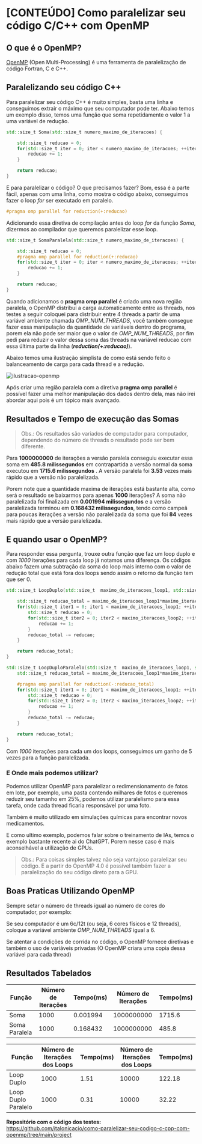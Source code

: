 # [CONTEÚDO] Como paralelizar seu código C/C++ com OpenMP

## O que é o OpenMP?

[OpenMP](https://www.openmp.org) (Open Multi-Processing) é uma ferramenta de paralelização de código Fortran, C e C++. 

## Paralelizando seu código C++

Para paralelizar seu código C++ é muito simples, basta uma linha e conseguimos extrair o máximo que seu computador pode ter. Abaixo temos um exemplo disso, temos uma função que soma repetidamente o valor 1 a uma variável de redução.

```C++
std::size_t Soma(std::size_t numero_maximo_de_iteracoes) {

    std::size_t reducao = 0;
    for(std::size_t iter = 0; iter < numero_maximo_de_iteracoes; ++iter) {
        reducao += 1;
    }

    return reducao;
}
```
E para paralelizar o código? O que precisamos fazer? Bom, essa é a parte fácil, apenas com uma linha, como mostra o código abaixo, conseguimos fazer o loop *for* ser executado em paralelo. 

```C++
#pragma omp parallel for reduction(+:reducao)
```

Adicionando essa diretiva de compilação antes do loop *for* da função *Soma*, dizermos ao compilador que queremos paralelizar esse loop.

```C++
std::size_t SomaParalela(std::size_t numero_maximo_de_iteracoes) {

    std::size_t reducao = 0;
    #pragma omp parallel for reduction(+:reducao)
    for(std::size_t iter = 0; iter < numero_maximo_de_iteracoes; ++iter) {
        reducao += 1;
    }

    return reducao;
}
```

Quando adicionamos o **pragma omp parallel** é criado uma nova região paralela, o OpenMP distribui a carga automaticamente entre as threads, nos testes a seguir coloquei para distribuir entre 4 threads a partir de uma variável ambiente chamada *OMP_NUM_THREADS*, você também consegue fazer essa manipulação da quantidade de variáveis dentro do programa, porem ela não pode ser maior que o valor de *OMP_NUM_THREADS*, por fim pedi para reduzir o valor dessa soma das threads na variável reducao com essa última parte da linha (***reduction(+:reducao)***).


Abaixo temos uma ilustração simplista de como está sendo feito o balanceamento de carga para cada thread e a redução.

![ilustracao-openmp](https://drive.google.com/uc?export=view&id=1JoGj3qPmsaWJ2lsxSjNgCwYWDCiSOVh5)

Após criar uma região paralela com a diretiva **pragma omp parallel** é possível fazer uma melhor manipulação dos dados dentro dela, mas não irei abordar aqui pois é um tópico mais avançado.

## Resultados e Tempo de execução das Somas

> Obs.: Os resultados são variados de computador para computador, dependendo do número de threads o resultado pode ser bem diferente. 

Para **1000000000** de iterações a versão paralela conseguiu executar essa soma em **485.8 milissegundos** em contrapartida a versão normal da soma executou em **1715.6 milissegundos** . A versão paralela foi **3.53** vezes mais rápido que a versão não paralelizada.

Porem note que a quantidade maxima de iterações está bastante alta, como será o resultado se baixarmos para apenas **1000** iterações? A soma não paralelizada foi finalizada em **0.001994 milissegundos** e a versão paralelizada terminou em **0.168432 milissegundos**, tendo como campeã para poucas iterações a versão não paralelizada da soma que foi **84** vezes mais rápido que a versão paralelizada. 


## E quando usar o OpenMP?


Para responder essa pergunta, trouxe outra função que faz um loop duplo e com *1000* iterações para cada loop já notamos uma diferença. Os códigos abaixo fazem uma subtração da soma do loop mais interno com o valor de redução total que está fora dos loops sendo assim o retorno da função tem que ser 0.

```C++
std::size_t LoopDuplo(std::size_t  maximo_de_iteracoes_loop1, std::size_t maximo_iteracoes_loop2) {

    std::size_t reducao_total = maximo_de_iteracoes_loop1*maximo_iteracoes_loop2;
    for(std::size_t iter1 = 0; iter1 < maximo_de_iteracoes_loop1; ++iter1) {
        std::size_t reducao = 0;
        for(std::size_t iter2 = 0; iter2 < maximo_iteracoes_loop2; ++iter2) {
            reducao += 1;
        }
        reducao_total -= reducao;
    }

    return reducao_total;
}
```

```C++
std::size_t LoopDuploParalelo(std::size_t  maximo_de_iteracoes_loop1, std::size_t maximo_iteracoes_loop2) {
    std::size_t reducao_total = maximo_de_iteracoes_loop1*maximo_iteracoes_loop2;

    #pragma omp parallel for reduction(-:reducao_total)
    for(std::size_t iter1 = 0; iter1 < maximo_de_iteracoes_loop1; ++iter1) {
        std::size_t reducao = 0;
        for(std::size_t iter2 = 0; iter2 < maximo_iteracoes_loop2; ++iter2) {
            reducao += 1;
        }
        reducao_total -= reducao;
    }

    return reducao_total;
}
```

Com *1000* iterações para cada um dos loops, conseguimos um ganho de 5 vezes para a função paralelizada. 

### E Onde mais podemos utilizar?

Podemos utilizar OpenMP para paralelizar o redimensionamento de fotos em lote, por exemplo, uma pasta contendo milhares de fotos e queremos reduzir seu tamanho em 25%, podemos utilizar paralelismo para essa tarefa, onde cada thread ficaria responsável por uma foto.

Também é muito utilizado em simulações químicas para encontrar novos medicamentos.

E como ultimo exemplo, podemos falar sobre o treinamento de IAs, temos o exemplo bastante recente ai do ChatGPT. Porem nesse caso é mais aconselhável a utilização de GPUs.

> Obs.: Para coisas simples talvez não seja vantajoso paralelizar seu código. E a partir do OpenMP 4.0 é possível também fazer a paralelização do seu código direto para a GPU.

## Boas Praticas Utilizando OpenMP

Sempre setar o número de threads igual ao número de cores do computador, por exemplo:

Se seu computador é um 6c/12t (ou seja, 6 cores físicos e 12 threads), coloque a variável ambiente *OMP_NUM_THREADS* igual a 6.

Se atentar a condições de corrida no código, o OpenMP fornece diretivas e também o uso de variáveis privadas (O OpenMP criara uma copia dessa variável para cada thread)

## Resultados Tabelados

| Função | Número de Iterações | Tempo(ms) | Número de Iterações | Tempo(ms) |
| --- | --- | --- | --- | --- |
| Soma | 1000 | 0.001994 |  1000000000 | 1715.6 |
| Soma Paralela | 1000 | 0.168432 | 1000000000 | 485.8 |



| Função | Número de Iterações dos Loops | Tempo(ms) | Número de Iterações dos Loops | Tempo(ms) |
| --- | --- | --- | --- | --- |
| Loop Duplo | 1000 | 1.51 |  10000 | 122.18 |
| Loop Duplo Paralelo | 1000 | 0.31 | 10000 | 32.22 |

**Repositório com o código dos testes:** <https://github.com/italonicacio/como-paralelizar-seu-codigo-c-cpp-com-openmp/tree/main/project>